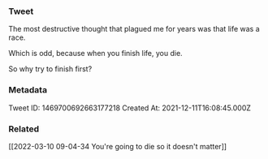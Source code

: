 ### Tweet
The most destructive thought that plagued me for years was that life was a race. 

Which is odd, because when you finish life, you die. 

So why try to finish first?

### Metadata
Tweet ID: 1469700692663177218
Created At: 2021-12-11T16:08:45.000Z

### Related
[[2022-03-10 09-04-34 You're going to die so it doesn't matter]]

